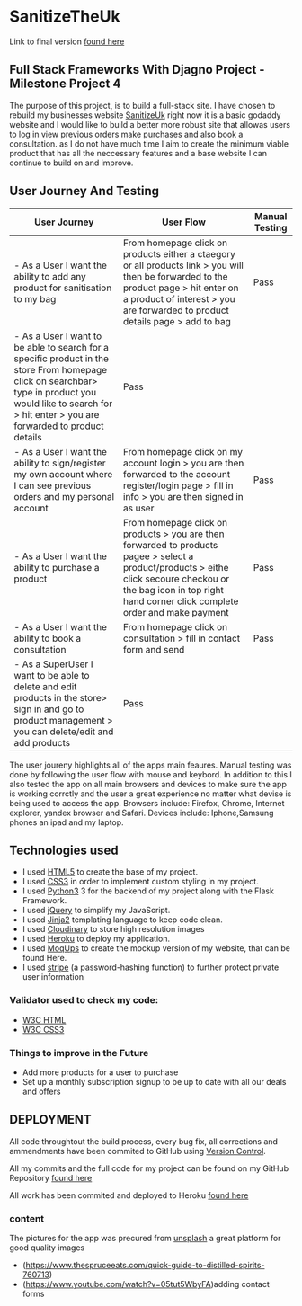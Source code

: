 # SanitizeTheUk

Link to final version [found here]( https://sanitize-the-uk.herokuapp.com/)

## Full Stack Frameworks With Djagno Project - Milestone Project 4
The purpose of this project, is to build a full-stack site. I have chosen to rebuild my businesses website [SanitizeUk](www.sanitizetheuk.com) right now it is a basic godaddy website and I would like to build a better more robust site that allowas users to log in view previous orders make purchases and also book a consultation.
as I do not have much time I aim to create the minimum viable product that has all the neccessary features and a base website I can continue to build on and improve.
## User Journey And Testing 
| User Journey  | User Flow | Manual Testing |
| ------------- | ------------- | -------------------- |
| - As a User I want the ability to add any product for sanitisation to my bag  | From homepage click on products either a ctaegory or all products link > you will then be forwarded to the product page > hit enter on a product of interest > you are forwarded to product details page > add to bag | Pass |
| - As a User I want to be able to search for a specific product in the store  From homepage click on searchbar> type in product you would like to search for > hit enter > you are forwarded to product details | Pass |
| - As a User I want the ability to sign/register my own account where I can see previous orders and my personal account | From homepage click on my account login > you are then forwarded to the account register/login page > fill in info > you are then signed in as user | Pass |
| - As a User I want the ability to purchase a product | From homepage click on products > you are then forwarded to products pagee > select a product/products > eithe click secoure checkou or the bag icon in top right hand corner click complete order and make payment  | Pass |
| - As a User I want the ability to book a consultation | From homepage click on consultation > fill in contact form and send | Pass |
| - As a SuperUser I want to be able to delete and edit products in the store> sign in and go to product management > you can delete/edit and add products | Pass |


The user joureny highlights all of the apps main feaures. Manual testing was done by following the user flow with mouse and keybord. In addition to this I also tested the app on all main browsers and devices to make sure the app is working corrctly 
and the user a great experience no matter what devise is being used to access the app. Browsers include: Firefox, Chrome, Internet explorer, yandex browser and Safari. Devices include: Iphone,Samsung phones an ipad and my laptop.

## Technologies used 
* I used [HTML5](https://developer.mozilla.org/en-US/docs/Web/Guide/HTML/HTML5) to create the base of my project.
* I used [CSS3](http://www.css3.info/) in order to implement custom styling in my project.
* I used [Python3](https://www.python.org/) 3 for the backend of my project along with the Flask Framework.
* I used [jQuery](https://jquery.com/) to simplify my JavaScript.
* I used [Jinja2](https://jinja.palletsprojects.com/en/2.10.x/) templating language to keep code clean.
* I used [Cloudinary](https://cloudinary.com/) to store high resolution images 
* I used [Heroku](https://en.wikipedia.org/wiki/Heroku) to deploy my application.
* I used [MoqUps](https://app.moqups.com/sign-up) to create the mockup version of my website, that can be found Here.
* I used [stripe](https://stripe.com/gb/) (a password-hashing function) to further protect private user information

### Validator used to check my code:

- [W3C HTML](https://validator.w3.org/)
- [W3C CSS3](https://jigsaw.w3.org/css-validator/)

### Things to improve in the Future
- Add more products for a user to purchase 
- Set up a monthly subscription signup to be up to date with all our deals and offers 

## DEPLOYMENT
All code throughtout the build process, every bug fix, all corrections and ammendments have been commited to GitHub using [Version Control]().

All my commits and the full code for my project can be found on my GitHub Repository [found here](https://github.com/ericmordi123/sanitize_the_uk_v1)

All work has been commited and deployed to Heroku [found here]( https://sanitize-the-uk.herokuapp.com/)

### content
The pictures for the app was precured from [unsplash](https://unsplash.com/) a great platform for good quality images
- (https://www.thespruceeats.com/quick-guide-to-distilled-spirits-760713)
- (https://www.youtube.com/watch?v=05tut5WbyFA)adding contact forms
